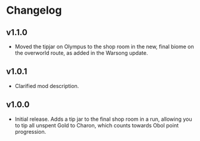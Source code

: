 # Changelog

## v1.1.0

<!--Releasenotes start-->
- Moved the tipjar on Olympus to the shop room in the new, final biome on the overworld route, as added in the Warsong update.
<!--Releasenotes end-->

## v1.0.1

- Clarified mod description.

## v1.0.0

- Initial release. Adds a tip jar to the final shop room in a run, allowing you to tip all unspent Gold to Charon, which counts towards Obol point progression.

